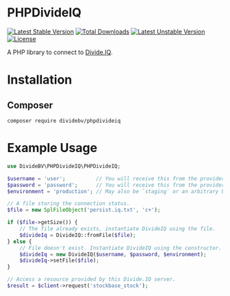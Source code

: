 PHPDivideIQ
===========

[![Latest Stable Version](https://poser.pugx.org/dividebv/phpdivideiq/v/stable)](https://packagist.org/packages/dividebv/phpdivideiq)
[![Total Downloads](https://poser.pugx.org/dividebv/phpdivideiq/downloads)](https://packagist.org/packages/dividebv/phpdivideiq)
[![Latest Unstable Version](https://poser.pugx.org/dividebv/phpdivideiq/v/unstable)](https://packagist.org/packages/dividebv/phpdivideiq)
[![License](https://poser.pugx.org/dividebv/phpdivideiq/license)](https://packagist.org/packages/dividebv/phpdivideiq)

A PHP library to connect to [Divide.IQ](http://www.divide.nl).

Installation
============

## Composer

`composer require dividebv/phpdivideiq`

Example Usage
=============

```php
use DivideBV\PHPDivideIQ\PHPDivideIQ;

$username = 'user';          // You will receive this from the provider.
$password = 'password';      // You will receive this from the provider.
$environment = 'production'; // May also be `staging` or an arbitrary URL.

// A file storing the connection status.
$file = new SplFileObject('persist.iq.txt', 'c+');

if ($file->getSize()) {
    // The file already exists, instantiate DivideIQ using the file.
    $divideIq = DivideIQ::fromFile($file);
} else {
    // File doesn't exist. Instantiate DivideIQ using the constructor.
    $divideIq = new DivideIQ($username, $password, $environment);
    $divideIq->setFile($file);
}

// Access a resource provided by this Divide.IQ server.
$result = $client->request('stockbase_stock');
```
